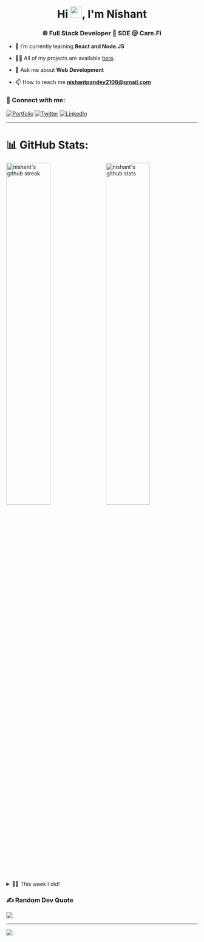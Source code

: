 <h1 align="center">Hi <img src="https://raw.githubusercontent.com/MartinHeinz/MartinHeinz/master/wave.gif" width="30">, I'm Nishant</h1>
<h3 align="center">🌐 Full Stack Developer  🏥 SDE @ Care.Fi</h3>



- 🌱 I’m currently learning **React and Node.JS**

- 👨‍💻 All of my projects are available <a href="https://nishant2106.github.io/nishant2106/projects" target="_blank">here</a>.

- 💬 Ask me about **Web Development**

- 📫 How to reach me **nishantpandey2106@gmail.com**

### 🤝 Connect with me:

[![Portfolio](https://img.shields.io/badge/Portfolio-000000?style=for-the-badge&logo=Portfolio&logoColor=white)](https://nishant2106.github.io/nishant2106/)
[![Twitter](https://img.shields.io/badge/Twitter-1DA1F2?style=for-the-badge&logo=twitter&logoColor=white)](https://twitter.com/Nishant_2106)
[![LinkedIn](https://img.shields.io/badge/LinkedIn-0077B5?style=for-the-badge&logo=linkedin&logoColor=white)](https://www.linkedin.com/in/nishant-pandey-dev)

---

# 📊 GitHub Stats:

[<img src="https://github-readme-stats.vercel.app/api?username=nishant2106&show_icons=true&theme=github_dark&hide_border=true&include_all_commits=true" alt="nishant's github stats" width="48%" align="right" >](https://nishant2106.github.io/nishant2106/)
<img src="https://github-readme-streak-stats.herokuapp.com/?user=nishant2106&theme=tokyonight&hide_border=true" alt="nishant's github streak" width="48%" >

<!-- ## [![Top Langs](https://github-readme-stats.vercel.app/api/top-langs/?username=anuraghazra)](https://github.com/anuraghazra/github-readme-stats) -->

<details>
  <summary>🧑‍🔬 This week I did! </summary>

  <!--START_SECTION:waka-->

```txt
TypeScript   13 hrs 38 mins  ████████████████████▓░░░░   82.50 %
JSON         1 hr 30 mins    ██▒░░░░░░░░░░░░░░░░░░░░░░   09.15 %
Other        44 mins         █░░░░░░░░░░░░░░░░░░░░░░░░   04.48 %
Prisma       28 mins         ▓░░░░░░░░░░░░░░░░░░░░░░░░   02.84 %
Python       3 mins          ░░░░░░░░░░░░░░░░░░░░░░░░░   00.37 %
```

<!--END_SECTION:waka-->
</details>

### ✍️ Random Dev Quote

![](https://quotes-github-readme.vercel.app/api?type=vetical&theme=gruvbox)

---

[![](https://visitcount.itsvg.in/api?id=nishant2106&icon=0&color=0)](https://visitcount.itsvg.in)
